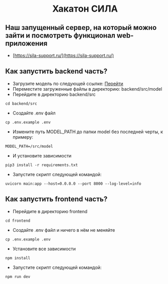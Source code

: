 <h1 align="center">Хакатон СИЛА</h1>

## Наш запущенный сервер, на который можно зайти и посмотреть функционал web-приложения
* [https://sila-support.ru/](https://sila-support.ru/)

## Как запустить backend часть?
* Загрузите модель по следующей ссылке: [Перейти](https://drive.google.com/drive/folders/19u8SX8jmbRih1LjhzuzVUN8LBDVlz77I?usp=sharing)
* Переместите загруженные файлы в директорию: backend/src/model
* Перейдите в директорию backend/src
```
cd backend/src
```
* Создайте .env файл
```commandline
cp .env.example .env
```
* Измените путь MODEL_PATH до папки model без последней черты, к примеру:
```
MODEL_PATH=/src/model
```
* И установите зависимости
```
pip3 install -r requirements.txt
```
* Запустите скрипт следующей командой:
```commandline
uvicorn main:app --host=0.0.0.0 --port 8000 --log-level=info
```
## Как запустить frontend часть?
* Перейдите в директорию frontend
```commandline
cd frontend
```
* Создайте .env файл и ничего в нём не меняйте
```commandline
cp .env.example .env
```
* Установите все зависимости
```commandline
npm install 
```
* Запустите скрипт следующей командой:
```commandline
npm run dev
```



